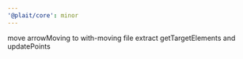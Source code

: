 ```yaml
---
'@plait/core': minor
---
```


move arrowMoving to with-moving file
extract getTargetElements and updatePoints
